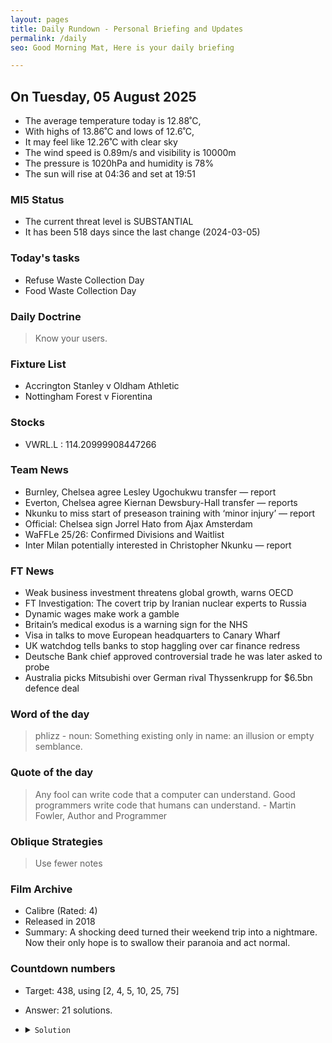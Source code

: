 ```yaml
---
layout: pages
title: Daily Rundown - Personal Briefing and Updates
permalink: /daily
seo: Good Morning Mat, Here is your daily briefing

---
```


<!-- weather_marker starts -->
## On Tuesday, 05 August 2025

- The average temperature today is 12.88˚C,
- With highs of 13.86˚C and lows of 12.6˚C,
- It may feel like 12.26˚C with clear sky
- The wind speed is 0.89m/s and visibility is 10000m
- The pressure is 1020hPa and humidity is 78%
- The sun will rise at 04:36 and set at 19:51

<!-- weather_marker ends -->

### MI5 Status
<!-- threat_marker starts -->
- The current threat level is <span class="highlighter">SUBSTANTIAL</span>
- It has been 518 days since the last change (2024-03-05)

<!-- threat_marker ends -->

### Today's tasks
<!-- task_marker starts -->
- Refuse Waste Collection Day
- Food Waste Collection Day

<!-- task_marker ends -->

### Daily Doctrine
<!-- doctrine_marker starts -->
> Know your users.
<!-- doctrine_marker ends -->

### Fixture List

<!-- fixture_marker starts -->
- Accrington Stanley v Oldham Athletic
- Nottingham Forest v Fiorentina
<!-- fixture_marker ends -->

### Stocks

<!-- stocks_marker starts -->

- VWRL.L : 114.20999908447266 

<!-- stocks_marker ends -->

### Team News
<!-- news_marker starts -->

- Burnley, Chelsea agree Lesley Ugochukwu transfer — report
- Everton, Chelsea agree Kiernan Dewsbury-Hall transfer — reports
- Nkunku to miss start of preseason training with ‘minor injury’ — report
- Official: Chelsea sign Jorrel Hato from Ajax Amsterdam
- WaFFLe 25/26: Confirmed Divisions and Waitlist
- Inter Milan potentially interested in Christopher Nkunku — report

<!-- news_marker ends -->

### FT News

<!-- ftnews_marker starts -->

- Weak business investment threatens global growth, warns OECD
- FT Investigation: The covert trip by Iranian nuclear experts to Russia
- Dynamic wages make work a gamble
- Britain’s medical exodus is a warning sign for the NHS
- Visa in talks to move European headquarters to Canary Wharf
- UK watchdog tells banks to stop haggling over car finance redress
- Deutsche Bank chief approved controversial trade he was later asked to probe
- Australia picks Mitsubishi over German rival Thyssenkrupp for $6.5bn defence deal

<!-- ftnews_marker ends -->

### Word of the day

<!-- word_marker starts -->

 > phlizz - noun: Something existing only in name: an illusion or empty semblance.

<!-- word_marker ends -->

### Quote of the day
<!-- quote_marker starts -->

> Any fool can write code that a computer can understand. Good programmers write code that humans can understand. - Martin Fowler, Author and Programmer

<!-- quote_marker ends -->

### Oblique Strategies
<!-- eno_marker starts -->
> Use fewer notes

<!-- eno_marker ends -->

### Film Archive

<!-- film_marker starts -->
- Calibre (Rated: 4)
- Released in 2018
- Summary: A shocking deed turned their weekend trip into a nightmare. Now their only hope is to swallow their paranoia and act normal.
<!-- film_marker ends -->

### Countdown numbers
<!-- game_marker starts -->

- Target: 438, using [2, 4, 5, 10, 25, 75]
- Answer: 21 solutions.

- <details><summary><code>Solution</code></summary>

  Solution: ( 75 + 25 + 10 ) x 4 - 2

   </details>

<!-- game_marker ends -->
